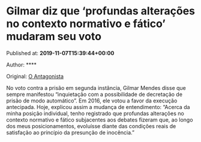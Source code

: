 
# Gilmar diz que ‘profundas alterações no contexto normativo e fático’ mudaram seu voto

Published at: **2019-11-07T15:39:44+00:00**

Author: ****

Original: [O Antagonista](https://www.oantagonista.com/brasil/gilmar-diz-que-profundas-alteracoes-no-contexto-normativo-e-fatico-mudaram-seu-voto/)

No voto contra a prisão em segunda instância, Gilmar Mendes disse que sempre manifestou “inquietação com a possibilidade de decretação de prisão de modo automático”.
Em 2016, ele votou a favor da execução antecipada. Hoje, explicou assim a mudança de entendimento:
“Acerca da minha posição individual, tenho registrado que profundas alterações no contexto normativo e fático subjacentes aos debates fizeram que, ao longo dos meus posicionamentos, evoluísse diante das condições reais de satisfação ao princípio da presunção de inocência.”
